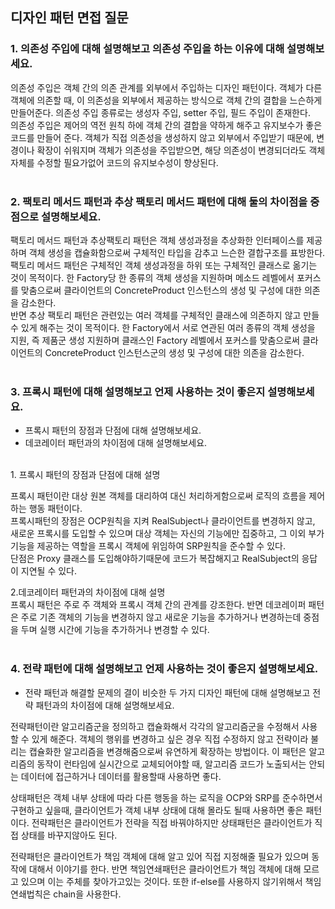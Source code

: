 ## 디자인 패턴 면접 질문

### 1. 의존성 주입에 대해 설명해보고 의존성 주입을 하는 이유에 대해 설명해보세요.

의존성 주입은 객체 간의 의존 관계를 외부에서 주입하는 디자인 패턴이다. 객체가 다른 객체에 의존할 때, 이 의존성을 외부에서 제공하는 방식으로 객체 간의 결합을 느슨하게 만들어준다. 의존성 주입 종류로는 생성자 주입, setter 주입, 필드 주입이 존재한다.<br/>
의존성 주입은 제어의 역전 원칙 하에 객체 간의 결합을 약하게 해주고 유지보수가 좋은 코드를 만들어 준다. 객체가 직접 의존성을 생성하지 않고 외부에서 주입받기 때문에, 변경이나 확장이 쉬워지며 객체가 의존성을 주입받으면, 해당 의존성이 변경되더라도 객체 자체를 수정할 필요가없어 코드의 유지보수성이 향상된다.
<br/><br/>

### 2. 팩토리 메서드 패턴과 추상 팩토리 메서드 패턴에 대해 둘의 차이점을 중점으로 설명해보세요.

팩토리 메서드 패턴과 추상팩토리 패턴은 객체 생성과정을 추상화한 인터페이스를 제공하며 객체 생성을 캡슐화함으로써 구체적인 타입을 감추고 느슨한 결합구조를 표방한다.<br/>
팩토리 메서드 패턴은 구체적인 객체 생성과정을 하위 또는 구체적인 클래스로 옮기는 것이 목적이다. 한 Factory당 한 종류의 객체 생성을 지원하며 메소드 레벨에서 포커스를 맞춤으로써 클라이언트의 ConcreteProduct 인스턴스의 생성 및 구성에 대한 의존을 감소한다.<br/> 반면 추상 팩토리 패턴은 관련있는 여러 객체를 구체적인 클래스에 의존하지 않고 만들 수 있게 해주는 것이 목적이다. 한 Factory에서 서로 연관된 여러 종류의 객체 생성을 지원, 즉 제품군 생성 지원하며 클래스인 Factory 레벨에서 포커스를 맞춤으로써 클라이언트의 ConcreteProduct 인스턴스군의 생성 및 구성에 대한 의존을 감소한다.
<br/><br/>

### 3. 프록시 패턴에 대해 설명해보고 언제 사용하는 것이 좋은지 설명해보세요.
- 프록시 패턴의 장점과 단점에 대해 설명해보세요.
- 데코레이터 패턴과의 차이점에 대해 설명해보세요.

<br/>
1. 프록시 패턴의 장점과 단점에 대해 설명

프록시 패턴이란 대상 원본 객체를 대리하여 대신 처리하게함으로써 로직의 흐름을 제어하는 행동 패턴이다.<br/>
프록시패턴의 장점은 OCP원칙을 지켜 RealSubject나 클라이언트를 변경하지 않고, 새로운 프록시를 도입할 수 있으며 대상 객체는 자신의 기능에만 집중하고, 그 이외 부가 기능을 제공하는 역할을 프록시 객체에 위임하여 SRP원칙을 준수할 수 있다.<br/>
단점은 Proxy 클래스를 도입해야하기때문에 코드가 복잡해지고 RealSubject의 응답이 지연될 수 있다.<br/>

2.데코레이터 패턴과의 차이점에 대해 설명<br/>
프록시 패턴은 주로 주 객체와 프록시 객체 간의 관계를 강조한다. 반면 데코레이퍼 패턴은 주로 기존 객체의 기능을 변경하지 않고 새로운 기능을 추가하거나 변경하는데 중점을 두며 실행 시간에 기능을 추가하거나 변경할 수 있다.<br/><br/>


### 4. 전략 패턴에 대해 설명해보고 언제 사용하는 것이 좋은지 설명해보세요.
- 전략 패턴과 해결할 문제의 결이 비슷한 두 가지 디자인 패턴에 대해 설명해보고 전략 패턴과의 차이점에 대해 설명해보세요.

전략패턴이란 알고리즘군을 정의하고 캡슐화해서 각각의 알고리즘군을 수정해서 사용할 수 있게 해준다.
객체의 행위를 변경하고 싶은 경우 직접 수정하지 않고 전략이라 불리는 캡슐화한 알고리즘을 변경해줌으로써 유연하게 확장하는 방법이다. 이 패턴은 알고리즘의 동작이 런타임에 실시간으로 교체되어야할 때, 알고리즘 코드가 노출되서는 안되는 데이터에 접근하거나 데이터를 활용할때 사용하면 좋다.

상태패턴은 객체 내부 상태에 따라 다른 행동을 하는 로직을 OCP와 SRP를 준수하면서 구현하고 싶을때, 클라이언트가 객체 내부 상태에 대해 몰라도 될때 사용하면 좋은 패턴이다.
전략패턴은 클라이언트가 전략을 직접 바꿔야하지만 상태패턴은 클라이언트가 직접 상태를 바꾸지않아도 된다.

전략패턴은 클라이언트가 책임 객체에 대해 알고 있어 직접 지정해줄 필요가 있으며 동작에 대해서 이야기를 한다. 반면 책임연쇄패턴은 클라이언트가 책임 객체에 대해 모르고 있으며 이는 주체를 찾아가고있는 것이다. 또한 if-else를 사용하지 않기위해서 책임연쇄법칙은 chain을 사용한다.